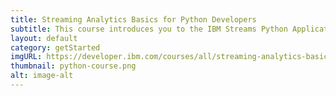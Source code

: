 ```yaml
---
title: Streaming Analytics Basics for Python Developers
subtitle: This course introduces you to the IBM Streams Python Application API which lets you write streaming applications without needing to learn SPL.
layout: default
category: getStarted
imgURL: https://developer.ibm.com/courses/all/streaming-analytics-basics-python-developers/
thumbnail: python-course.png
alt: image-alt
---
```

